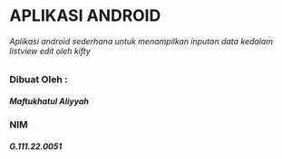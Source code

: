 # APLIKASI ANDROID
###### Aplikasi android sederhana untuk menampilkan inputan data kedalam listview edit oleh kifty

### Dibuat Oleh :
##### Maftukhatul Aliyyah
### NIM
##### G.111.22.0051
